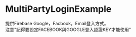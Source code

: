 # MultiPartyLoginExample
提供Firebase Google，Facbook，Email登入方式。  
注意"記得要設定FACEBOOK與GOOGLE登入認證KEY才能使用"

